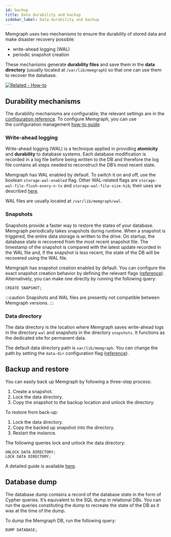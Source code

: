 ```yaml
---
id: backup
title: Data durability and backup
sidebar_label: Data durability and backup
---
```


Memgraph uses two mechanisms to ensure the durability of stored data and make
disaster recovery possible:

* write-ahead logging (WAL)
* periodic snapshot creation

These mechanisms generate **durability files** and save them in the **data
directory** (usually located at `/var/lib/memgraph`) so that one can use them to
recover the database.

[![Related - How-to](https://img.shields.io/static/v1?label=Related&message=How-to&color=blue&style=for-the-badge)](/how-to-guides/create-backup.md)

## Durability mechanisms

The durability mechanisms are configurable; the relevant settings are in the
[configuration reference](/docs/memgraph/reference-guide/configuration#storage).
To configure Memgraph, you can use the configuration management
[how-to guide](/how-to-guides/config-logs.md).

### Write-ahead logging

Write-ahead logging (WAL) is a technique applied in providing **atomicity** and
**durability** to database systems. Each database modification is recorded in a
log file before being written to the DB and therefore the log file contains all
steps needed to reconstruct the DB’s most recent state.

Memgraph has WAL enabled by default. To switch it on and off, use the boolean
`storage-wal-enabled` flag. Other WAL-related flags are
`storage-wal-file-flush-every-n-tx` and `storage-wal-file-size-kib`; their uses
are described [here](/docs/memgraph/how-to-guides/config-logs).

WAL files are usually located at `/var/lib/memgraph/wal`.

### Snapshots

Snapshots provide a faster way to restore the states of your database. Memgraph
periodically takes snapshots during runtime. When a snapshot is triggered, the
entire data storage is written to the drive.
On startup, the database state is recovered from the most recent snapshot file.
The timestamp of the snapshot is compared with the latest update recorded in
the WAL file and, if the snapshot is less recent, the state of the DB will be
recovered using the WAL file.

Memgraph has snapshot creation enabled by default. You can configure the exact
snapshot creation behavior by defining the relevant flags
([reference](/docs/memgraph/reference-guide/configuration#storage)).
Alternatively, you can make one directly by running the following query:

```opencypher
CREATE SNAPSHOT;
```

:::caution
Snapshots and WAL files are presently not compatible between Memgraph versions.
:::

### Data directory

The data directory is the location where Memgraph saves write-ahead logs in the
directory `wal` and snapshots in the directory `snapshots`. It functions as the
dedicated site for permanent data.

The default data directory path is `var/lib/memgraph`. You can change the path
by setting the `data-dir` configuration flag
([reference](/docs/memgraph/reference-guide/configuration#other)).

## Backup and restore

You can easily back up Memgraph by following a three-step process:

1. Create a snapshot.
2. Lock the data directory.
3. Copy the snapshot to the backup location and unlock the directory.

To restore from back-up:

1. Lock the data directory.
2. Copy the backed up snapshot into the directory.
3. Restart the instance. 

The following queries lock and unlock the data directory:

```opencypher
UNLOCK DATA DIRECTORY;
LOCK DATA DIRECTORY;
```

A detailed guide is available
[here](/how-to-guides/create-backup.md).

## Database dump

The database dump contains a record of the database state in the form of Cypher
queries. It’s equivalent to the SQL dump in relational DBs.
You can run the queries constituting the dump to recreate the state of the DB
as it was at the time of the dump.

To dump the Memgraph DB, run the following query:

```opencypher
DUMP DATABASE;
```